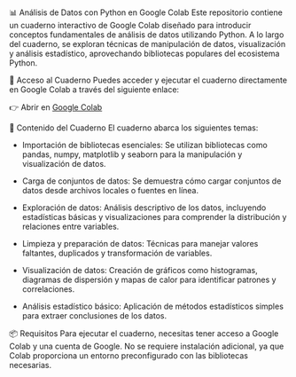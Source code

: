:bar_chart: 
Análisis de Datos con Python en Google Colab
	Este repositorio contiene un cuaderno interactivo de Google Colab diseñado para introducir conceptos fundamentales de análisis de datos utilizando Python. A lo largo del cuaderno, se exploran técnicas de 		manipulación de datos, visualización y análisis estadístico, aprovechando bibliotecas populares del ecosistema Python.

:rocket:
Acceso al Cuaderno
Puedes acceder y ejecutar el cuaderno directamente en Google Colab a través del siguiente enlace:

👉 Abrir en [Google Colab](https://colab.research.google.com/drive/1GiLdetSgBfsrae1lQA94J6UIOfpDKgJW#scrollTo=vVvp66D1-Pxl)

🧰 
Contenido del Cuaderno
El cuaderno abarca los siguientes temas:

- Importación de bibliotecas esenciales: Se utilizan bibliotecas como pandas, numpy, matplotlib y seaborn para la manipulación y visualización de datos.

- Carga de conjuntos de datos: Se demuestra cómo cargar conjuntos de datos desde archivos locales o fuentes en línea.

- Exploración de datos: Análisis descriptivo de los datos, incluyendo estadísticas básicas y visualizaciones para comprender la distribución y relaciones entre variables.

- Limpieza y preparación de datos: Técnicas para manejar valores faltantes, duplicados y transformación de variables.

- Visualización de datos: Creación de gráficos como histogramas, diagramas de dispersión y mapas de calor para identificar patrones y correlaciones.

- Análisis estadístico básico: Aplicación de métodos estadísticos simples para extraer conclusiones de los datos.

📦 
Requisitos
Para ejecutar el cuaderno, necesitas tener acceso a Google Colab y una cuenta de Google. No se requiere instalación adicional, ya que Colab proporciona un entorno preconfigurado con las bibliotecas necesarias.

